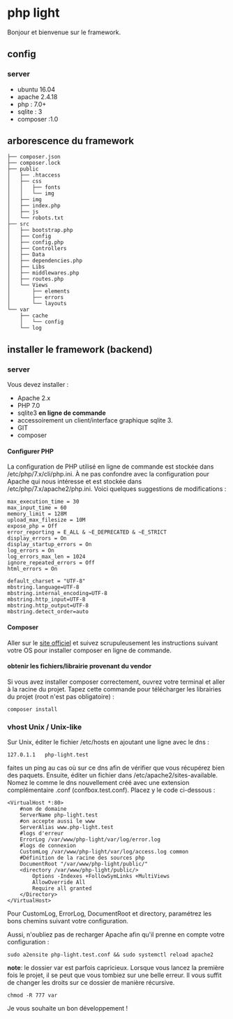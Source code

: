 # php light

Bonjour et bienvenue sur le framework.

## config

### server

- ubuntu 16.04
- apache 2.4.18
- php : 7.0+
- sqlite : 3
- composer :1.0

## arborescence du framework

```
├── composer.json
├── composer.lock
├── public
│   ├── .htaccess
│   ├── css
│   │   ├── fonts
│   │   └── img
│   ├── img
│   ├── index.php
│   ├── js
│   └── robots.txt
├── src
│   ├── bootstrap.php
│   ├── Config
│   ├── config.php
│   ├── Controllers
│   ├── Data
│   ├── dependencies.php
│   ├── Libs
│   ├── middlewares.php
│   ├── routes.php
│   └── Views
│       ├── elements
│       ├── errors
│       └── layouts
└── var
    ├── cache
    │   └── config
    └── log
```


## installer le framework (backend)


### server
Vous devez installer :
- Apache 2.x
- PHP 7.0
- sqlite3 **en ligne de commande**  
- accessoirement un client/interface graphique sqlite 3.
- GIT
- composer


#### Configurer PHP

La configuration de PHP utilisé en ligne de commande est stockée dans /etc/php/7.x/cli/php.ini. À ne pas confondre avec la configuration pour Apache qui nous intéresse et est stockée dans /etc/php/7.x/apache2/php.ini. Voici quelques suggestions de modifications :
```
max_execution_time = 30
max_input_time = 60
memory_limit = 128M
upload_max_filesize = 10M
expose_php = Off
error_reporting = E_ALL & ~E_DEPRECATED & ~E_STRICT
display_errors = On
display_startup_errors = On
log_errors = On
log_errors_max_len = 1024
ignore_repeated_errors = Off
html_errors = On

default_charset = "UTF-8"
mbstring.language=UTF-8
mbstring.internal_encoding=UTF-8
mbstring.http_input=UTF-8
mbstring.http_output=UTF-8
mbstring.detect_order=auto

```

#### Composer

Aller sur le [site officiel](https://getcomposer.org/) et suivez scrupuleusement les instructions suivant votre OS pour installer composer en ligne de commande.

#### obtenir les fichiers/librairie provenant du vendor

Si vous avez installer composer correctement, ouvrez votre terminal et aller à la racine du projet. Tapez cette commande pour télécharger les librairies du projet (root n'est pas obligatoire) :
```
composer install
```

### vhost Unix / Unix-like

Sur Unix, éditer le fichier /etc/hosts en ajoutant une ligne avec le dns :

```
127.0.1.1	php-light.test
```

faites un ping au cas où sur ce dns afin de vérifier que vous récupérez bien des paquets. Ensuite, éditer un fichier dans /etc/apache2/sites-available. Nomez le comme le dns nouvellement créé avec une extension complémentaire .conf (confbox.test.conf). Placez y le code ci-dessous :

```
<VirtualHost *:80>
    #nom de domaine
	ServerName php-light.test
    #on accepte aussi le www
	ServerAlias www.php-light.test
    #logs d'erreur
	ErrorLog /var/www/php-light/var/log/error.log
    #logs de connexion
	CustomLog /var/www/php-light/var/log/access.log common
    #Définition de la racine des sources php
	DocumentRoot "/var/www/php-light/public/"
	<directory /var/www/php-light/public/>
		Options -Indexes +FollowSymLinks +MultiViews
		AllowOverride All
		Require all granted
	</Directory>
</VirtualHost>
```

Pour CustomLog, ErrorLog, DocumentRoot et directory, paramétrez les bons chemins suivant votre configuration.

Aussi, n'oubliez pas de recharger Apache afin qu'il prenne en compte votre configuration :

```
sudo a2ensite php-light.test.conf && sudo systemctl reload apache2
```

**note**: le dossier var est parfois capricieux. Lorsque vous lancez la première fois le projet, il se peut que vous tombiez sur une belle erreur. Il vous suffit de changer les droits sur ce dossier de manière récursive. 
```
chmod -R 777 var
```


Je vous souhaite un bon développement !
